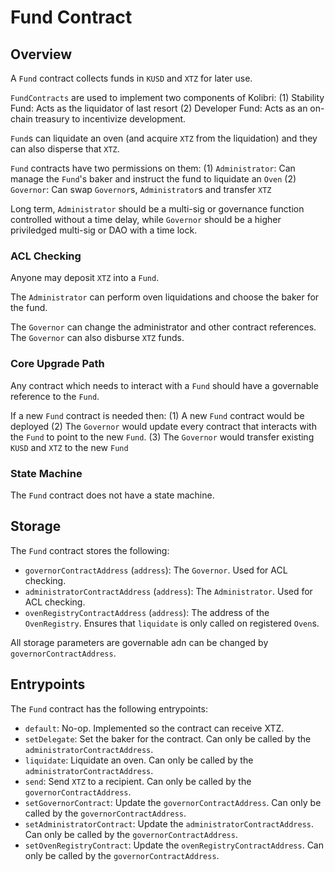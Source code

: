 # Fund Contract

## Overview

A `Fund` contract collects funds in `KUSD` and `XTZ` for later use. 

`FundContracts` are used to implement two components of Kolibri:
(1) Stability Fund: Acts as the liquidator of last resort
(2) Developer Fund: Acts as an on-chain treasury to incentivize development.

`Fund`s can liquidate an oven (and acquire `XTZ` from the liquidation) and they can also disperse that `XTZ`. 

`Fund` contracts have two permissions on them:
(1) `Administrator`: Can manage the `Fund`'s baker and instruct the fund to liquidate an `Oven`
(2) `Governor`: Can swap `Governor`s, `Administrator`s and transfer `XTZ`

Long term, `Administrator` should be a multi-sig or governance function controlled without a time delay, while `Governor` should be a higher priviledged multi-sig or DAO with a time lock.

### ACL Checking

Anyone may deposit `XTZ` into a `Fund`.

The `Administrator` can perform oven liquidations and choose the baker for the fund.

The `Governor` can change the administrator and other contract references. The `Governor` can also disburse `XTZ` funds.

### Core Upgrade Path

Any contract which needs to interact with a `Fund` should have a governable reference to the `Fund`.

If a new `Fund` contract is needed then:
(1) A new `Fund` contract would be deployed
(2) The `Governor` would update every contract that interacts with the `Fund` to point to the new `Fund`.
(3) The `Governor` would transfer existing `KUSD` and `XTZ` to the new `Fund`

### State Machine

The `Fund` contract does not have a state machine.

## Storage

The `Fund` contract stores the following:
- `governorContractAddress` (`address`): The `Governor`. Used for ACL checking.
- `administratorContractAddress` (`address`): The `Administrator`. Used for ACL checking.
- `ovenRegistryContractAddress` (`address`): The address of the `OvenRegistry`. Ensures that `liquidate` is only called on registered `Oven`s.

All storage parameters are governable adn can be changed by `governorContractAddress`.

## Entrypoints

The `Fund` contract has the following entrypoints:
- `default`: No-op. Implemented so the contract can receive XTZ.
- `setDelegate`: Set the baker for the contract. Can only be called by the `administratorContractAddress`.
- `liquidate`: Liquidate an oven. Can only be called by the `administratorContractAddress`.
- `send`: Send `XTZ` to a recipient. Can only be called by the `governorContractAddress`.
- `setGovernorContract`: Update the `governorContractAddress`. Can only be called by the `governorContractAddress`.
- `setAdministratorContract`: Update the `administratorContractAddress`. Can only be called by the `governorContractAddress`.
- `setOvenRegistryContract`: Update the `ovenRegistryContractAddress`. Can only be called by the `governorContractAddress`.
